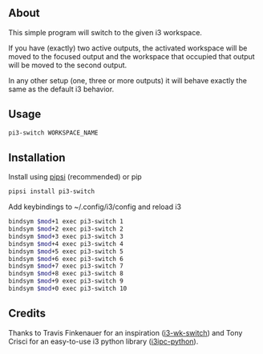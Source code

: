 About
-----
This simple program will switch to the given i3 workspace.

If you have (exactly) two active outputs, the activated workspace will be moved to the focused output and the workspace that occupied that output will be moved to the second output.

In any other setup (one, three or more outputs) it will behave exactly the same as the default i3 behavior.

Usage
-----
```bash
pi3-switch WORKSPACE_NAME
```

Installation
------------
Install using [pipsi](https://github.com/mitsuhiko/pipsi) (recommended) or pip

```bash
pipsi install pi3-switch
```

Add keybindings to ~/.config/i3/config and reload i3

```bash
bindsym $mod+1 exec pi3-switch 1
bindsym $mod+2 exec pi3-switch 2
bindsym $mod+3 exec pi3-switch 3
bindsym $mod+4 exec pi3-switch 4
bindsym $mod+5 exec pi3-switch 5
bindsym $mod+6 exec pi3-switch 6
bindsym $mod+7 exec pi3-switch 7
bindsym $mod+8 exec pi3-switch 8
bindsym $mod+9 exec pi3-switch 9
bindsym $mod+0 exec pi3-switch 10
```

Credits
-------
Thanks to Travis Finkenauer for an inspiration ([i3-wk-switch](https://github.com/tmfink/i3-wk-switch)) and Tony Crisci for an easy-to-use i3 python library ([i3ipc-python](https://github.com/acrisci/i3ipc-python)).
